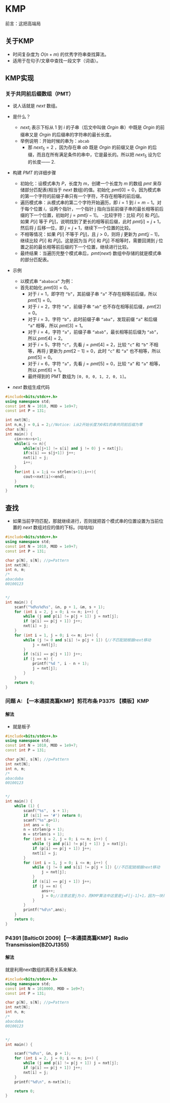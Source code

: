 # KMP
前言：这把高端局
## 关于KMP
- 时间复杂度为 $O(n+m)$ 的优秀字符串查找算法。
- 适用于在句子/文章中查找一段文字（词语）。
## KMP实现
### 关于共同前后缀数组（PMT）
- 说人话就是 $next$ 数组。
- 是什么？
  - $next_i$ 表示下标从 $1$ 到 $i$ 的子串（后文中叫做 $Orgin$ 串）中既是 $Orgin$ 的前缀串又是 $Orgin$ 的后缀串的字符串的最长长度。
  - 举例说明：开始时候的串为：`abcab`
    - 那 $next_5=2$ ，因为存在串 $ab$ 既是 $Orgin$ 的前缀又是 $Orgin$ 的后缀，而且在所有满足条件的串中，它是最长的。所以把 $next_5$ 设为它的长度—— $2$.
- 构建 $PMT$ 的详细步骤
  - 初始化：设模式串为 $P$，长度为 $m$，创建一个长度为 $m$ 的数组 $pmt$ 来存储部分匹配表(相当于 $next$ 数组)的值。初始化 $pmt[0] = 0$，因为模式串的第一个字符的前缀子串只有一个字符，不存在相等的前后缀。
  - 遍历模式串：从模式串的第二个字符开始遍历，即 $i = 1$ 到 $i = m - 1$。对于每个位置 $i$，设两个指针，一个指针 j 指向当前前缀子串的最长相等前后缀的下一个位置，初始时 $j = pmt[i - 1]$。
  -比较字符：比较 $P[i]$ 和 $P[j]$。如果 $P[i]$ 等于 $P[j]$，说明找到了更长的相等前后缀，此时 $pmt[i] = j + 1$，然后将 $j$ 后移一位，即 $j = j + 1$，继续下一个位置的比较。
  - 不相等情况：如果 $P[i]$ 不等于 $P[j]$，且 $j > 0$，则将 $j$ 更新为 $pmt[j - 1]$，继续比较 $P[i]$ 和 $P[j]$。这是因为当 $P[i]$ 和 $P[j]$ 不相等时，需要回溯到 $j$ 位置之前的最长相等前后缀的下一个位置，继续进行比较。
  - 最终结果：当遍历完整个模式串后，$pmt(next)$ 数组中存储的就是模式串的部分匹配表。
- 示例
  - 以模式串 `“ababaca”` 为例：
  - 首先初始化 $pmt[0] = 0$。
    - 对于 $i = 1$，即字符 `“b”`，其前缀子串 `“a”` 不存在相等前后缀，所以 $pmt[1] = 0$。
    - 对于 $i = 2$，字符 `“a”`，前缀子串 `“ab”` 也不存在相等前后缀，$pmt[2] = 0$。
    - 对于 $i = 3$，字符 `“b”`，此时前缀子串 `“aba”`，发现前缀 `“a”` 和后缀 `“a”` 相等，所以 $pmt[3] = 1$。
    - 对于 $i = 4$，字符 `“a”`，前缀子串 `“abab”`，最长相等前后缀为 `“ab”`，所以 $pmt[4] = 2$。
    - 对于 $i = 5$，字符 `“c”`，先看 $j = pmt[4] = 2$，比较 `“c”` 和 `“b”` 不相等，再将 $j$ 更新为 $pmt[2 - 1] = 0$，此时 `“c”` 和 `“a”` 也不相等，所以 $pmt[5] = 0$。
    - 对于 $i = 6$，字符 `“a”`，先看 $j = pmt[5] = 0$，比较 `“a”` 和 `“a”` 相等，所以 $pmt[6] = 1$。
    - 最终得到的 PMT 数组为 `[0, 0, 0, 1, 2, 0, 1]`。

- $next$ 数组生成代码
```cpp
#include<bits/stdc++.h>
using namespace std;
const int N = 1010, MOD = 1e9+7;
const int P = 131;

int nxt[N];
int n,m,j = 0,i = 2;//Notice: i从2开始长度为0和1的串共同前后缀为零
char s[N];
int main() {
	cin>>n>>s+1;
	while(i <= n){
		while(s[j+1] != s[i] and j != 0) j = nxt[j];
		if(s[i] == s[j+1]) j++;
		nxt[i] = j; 
		i++;
	}
	for(int i = 1;i <= strlen(s+1);i++){
		cout<<nxt[i]<<endl;
	}
	return 0;
}
```
## 查找
- 如果当前字符匹配，那就继续进行，否则就把首个模式串的位置设置为当前位置的 $next$ 数组对应的值的下标。(咕咕咕)
```cpp
#include<bits/stdc++.h>
using namespace std;
const int N = 1010, MOD = 1e9+7;
const int P = 131;

char p[N], s[N]; //p=Pattern
int nxt[N];
int n, m;
/*
abacdaba
00100123


*/
int main() {
	scanf("%d%s%d%s", &n, p + 1, &m, s + 1);
	for (int i = 2, j = 0; i <= n; i++) {
		while (j and p[i] != p[j + 1]) j = nxt[j];
		if (p[i] == p[j + 1]) j++;
		nxt[i] = j;
	}
	for (int i = 1, j = 0; i <= m; i++) {
		while (j != 0 and s[i] != p[j + 1]) {//不匹配就根据next移动
			j = nxt[j];
		}
		if (s[i] == p[j + 1]) j++;
		if (j == n) {
			printf("%d ", i - n + 1);
			j = nxt[j];
		}
	}
	return 0;
}
```

### 问题 A: 【一本通提高篇KMP】剪花布条 P3375 【模板】KMP
#### 解法
- 就是板子
```cpp
#include<bits/stdc++.h>
using namespace std;
const int N = 1010, MOD = 1e9+7;
const int P = 131;

char p[N], s[N]; //p=Pattern
int nxt[N];
int n, m;
/*
abacdaba
00100123


*/
int main() {
	while (1) {
		scanf("%s",  s + 1);
		if (s[1] == '#') return 0;
		scanf("%s",p+1);
		int ans = 0;
		n = strlen(p + 1);
		m = strlen(s + 1);
		for (int i = 2, j = 0; i <= n; i++) {
			while (j and p[i] != p[j + 1]) j = nxt[j];
			if (p[i] == p[j + 1]) j++;
			nxt[i] = j;
		}
		for (int i = 1, j = 0; i <= m; i++) {
			while (j != 0 and s[i] != p[j + 1]) {//不匹配就根据next移动
				j = nxt[j];
			}
			if (s[i] == p[j + 1]) j++;
			if (j == n) {
				ans++;
				j = 0;//注意这里j为０，而KMP算法中这里是j=F[j-1]+1，因为一块花纹不能重复出现在多条小饰条上
			}
		}
		printf("%d\n",ans);
	}
	return 0;
}
```

### P4391 [BalticOI 2009]【一本通提高篇KMP】Radio Transmission(BZOJ1355)
#### 解法
就是利用next数组的离奇关系来解决.
```cpp
#include<bits/stdc++.h>
using namespace std;
const int N = 1010000, MOD = 1e9+7;
const int P = 131;

char p[N], s[N]; //p=Pattern
int nxt[N];
int n, m;
/*
abacdaba
00100123


*/
int main() {

	scanf("%d%s", &n, p + 1);
	for (int i = 2, j = 0; i <= n; i++) {
		while (j and p[i] != p[j + 1]) j = nxt[j];
		if (p[i] == p[j + 1]) j++;
		nxt[i] = j;
	}
	printf("%d\n", n-nxt[n]);

	return 0;
}
```